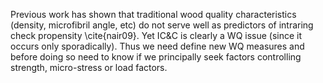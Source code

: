 Previous work has shown that traditional wood quality characteristics (density, microfibril angle, etc) do not serve well as predictors of intraring check propensity \cite{nair09}. Yet IC&C is clearly a WQ issue (since it occurs only sporadically). Thus we need define new WQ measures and before doing so need to know if we principally seek factors controlling strength, micro-stress or load factors.
  
  